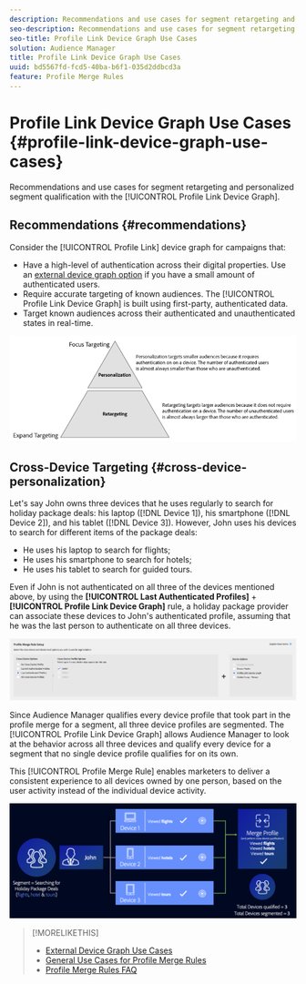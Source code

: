 ```yaml
---
description: Recommendations and use cases for segment retargeting and personalized segment qualification with the Profile Link device graph.
seo-description: Recommendations and use cases for segment retargeting and personalized segment qualification with the Profile Link device graph.
seo-title: Profile Link Device Graph Use Cases
solution: Audience Manager
title: Profile Link Device Graph Use Cases
uuid: bd5567fd-fcd5-40ba-b6f1-035d2ddbcd3a
feature: Profile Merge Rules
---
```


# Profile Link Device Graph Use Cases {#profile-link-device-graph-use-cases}

Recommendations and use cases for segment retargeting and personalized segment qualification with the [!UICONTROL Profile Link Device Graph].

## Recommendations {#recommendations}

Consider the [!UICONTROL Profile Link] device graph for campaigns that:

* Have a high-level of authentication across their digital properties. Use an [external device graph option](merge-rule-definitions.md#device-options) if you have a small amount of authenticated users.
* Require accurate targeting of known audiences. The [!UICONTROL Profile Link Device Graph] is built using first-party, authenticated data.
* Target known audiences across their authenticated and unauthenticated states in real-time.

![](assets/merge-rule-triangle2.png)

## Cross-Device Targeting {#cross-device-personalization}

Let's say John owns three devices that he uses regularly to search for holiday package deals: his laptop ([!DNL Device 1]), his smartphone ([!DNL Device 2]), and his tablet ([!DNL Device 3]). However, John uses his devices to search for different items of the package deals:

* He uses his laptop to search for flights;
* He uses his smartphone to search for hotels;
* He uses his tablet to search for guided tours.

Even if John is not authenticated on all three of the devices mentioned above, by using the **[!UICONTROL Last Authenticated Profiles]** + **[!UICONTROL Profile Link Device Graph]** rule, a holiday package provider can associate these devices to John's authenticated profile, assuming that he was the last person to authenticate on all three devices.

![last-device-graph](assets/last-device-graph.png)

Since Audience Manager qualifies every device profile that took part in the profile merge for a segment, all three device profiles are segmented. The [!UICONTROL Profile Link Device Graph] allows Audience Manager to look at the behavior across all three devices and qualify every device for a segment that no single device profile qualifies for on its own.

This [!UICONTROL Profile Merge Rule] enables marketers to deliver a consistent experience to all devices owned by one person, based on the user activity instead of the individual device activity.

![cross-device-personalization](assets/cross-device-personalization.png)

>[!MORELIKETHIS]
>
>* [External Device Graph Use Cases](external-graph-use-cases.md)
>* [General Use Cases for Profile Merge Rules](merge-rule-targeting-options.md)
>* [Profile Merge Rules FAQ](../../faq/faq-profile-merge.md)
